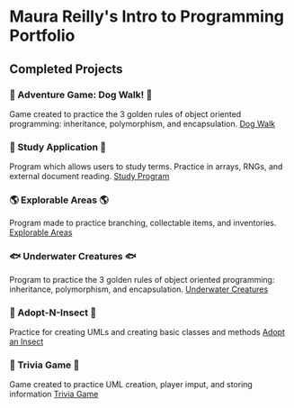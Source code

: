 # Maura Reilly's Intro to Programming Portfolio


## Completed Projects

### :dog: Adventure Game: Dog Walk! :dog:
Game created to practice the 3 golden rules of object oriented programming: inheritance, polymorphism, and encapsulation. 
[Dog Walk](https://github.com/reilly8701/Dog-Walk-Game)

### :pencil: Study Application :pencil:
Program which allows users to study terms. Practice in arrays, RNGs, and external document reading.
[Study Program](https://github.com/reilly8701/Study-Program)

### :earth_americas: Explorable Areas :earth_americas:
Program made to practice branching, collectable items, and inventories. 
[Explorable Areas](https://github.com/reilly8701/Explorable-Areas)
 
 ### :fish: Underwater Creatures :fish:
 Program to practice the 3 golden rules of object oriented programming: inheritance, polymorphism, and encapsulation. 
 [Underwater Creatures](https://github.com/reilly8701/UnderwaterCreatures)
 
 ### :bug: Adopt-N-Insect :bug:
 Practice for creating UMLs and creating basic classes and methods
 [Adopt an Insect](https://github.com/reilly8701/Adopt-an-Insect)
 
 ### :book: Trivia Game :book:
 Game created to practice UML creation, player imput, and storing information
 [Trivia Game](https://github.com/reilly8701/TriviaGame)
